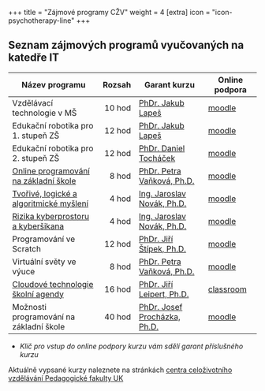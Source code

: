 +++
title = "Zájmové programy CŽV"
weight = 4
[extra]
icon = "icon-psychotherapy-line"
+++

## Seznam zájmových programů vyučovaných na katedře IT

| Název programu                               | Rozsah | Garant kurzu                              | Online podpora  |
| -------------------------------------------- | ------:| ----------------------------------------- | --------------- |
| Vzdělávací technologie v MŠ                  | 10 hod | [PhDr. Jakub Lapeš][lapes]                | [moodle][M2071] |
| Edukační robotika pro 1. stupeň ZŠ           | 12 hod | [PhDr. Jakub Lapeš][lapes]                | [moodle][M2072] |
| Edukační robotika pro 2. stupeň ZŠ           | 12 hod | [PhDr. Daniel Tocháček][tochacek]         | [moodle][M2073] |
| [Online programování na základní škole][4]   |  8 hod | [PhDr. Petra Vaňková, Ph.D.][vankova]     | [moodle][M2074] |
| [Tvořivé, logické a algoritmické myšlení][5] |  4 hod | [Ing. Jaroslav Novák, Ph.D.][novak]       | [moodle][M2075] |
| [Rizika kyberprostoru a kyberšikana][6]      |  4 hod | [Ing. Jaroslav Novák, Ph.D.][novak]       | [moodle][M2076] |
| Programování ve Scratch                      | 12 hod | [PhDr. Jiří Štípek, Ph.D.][stipek]        | [moodle][M2077] |
| Virtuální světy ve výuce                     |  8 hod | [PhDr. Petra Vaňková, Ph.D.][vankova]     | [moodle][M2078] |
| [Cloudové technologie školní agendy][9]      | 16 hod | [PhDr. Jiří Leipert, Ph.D.][leipert]      | [classroom][G1] |
| Možnosti programování na základní škole      | 40 hod | [PhDr. Josef Procházka, Ph.D.][prochazka] | [moodle][M2080] |

* *Klíč pro vstup do online podpory kurzu vám sdělí garant příslušného kurzu*

Aktuálně vypsané kurzy naleznete na stránkách [centra celoživotního vzdělávání Pedagogické fakulty UK][sablony]

[sablony]: https://pages.pedf.cuni.cz/czv/zajmove-kurzy/nabidka-zajmovych-programu/

[4]: https://is.cuni.cz/studium/prijimacky/index.php?do=detail_kurz&cid=6948
[5]: https://is.cuni.cz/studium/prijimacky/index.php?do=detail_kurz&cid=6949
[6]: https://is.cuni.cz/studium/prijimacky/index.php?do=detail_kurz&cid=6950
[9]: https://is.cuni.cz/studium/prijimacky/index.php?do=detail_kurz&cid=6951

[lapes]: /katedra/pracovnici/lapes/
[tochacek]: /katedra/pracovnici/tochacek/
[vankova]: /katedra/pracovnici/vankova/
[novak]: /katedra/pracovnici/novak/
[stipek]: /katedra/pracovnici/stipek/
[leipert]: /katedra/pracovnici/leipert/
[prochazka]: /katedra/pracovnici/prochazka/

[M2071]: https://moodle.it.pedf.cuni.cz/course/view.php?id=2071
[M2072]: https://moodle.it.pedf.cuni.cz/course/view.php?id=2072
[M2073]: https://moodle.it.pedf.cuni.cz/course/view.php?id=2073
[M2074]: https://moodle.it.pedf.cuni.cz/course/view.php?id=2074
[M2075]: https://moodle.it.pedf.cuni.cz/course/view.php?id=2075
[M2076]: https://moodle.it.pedf.cuni.cz/course/view.php?id=2076
[M2077]: https://moodle.it.pedf.cuni.cz/course/view.php?id=2077
[M2078]: https://moodle.it.pedf.cuni.cz/course/view.php?id=2078
[G1]: https://classroom.google.com/c/MjYzNTE2MDY0MjYy?cjc=x7cmbdx
[M2080]: https://moodle.it.pedf.cuni.cz/course/view.php?id=2080
